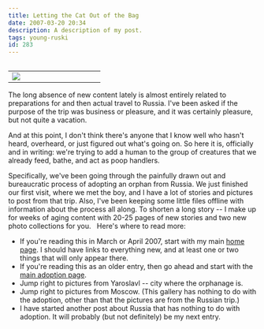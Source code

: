 ```yaml
---
title: Letting the Cat Out of the Bag
date: 2007-03-20 20:34
description: A description of my post.
tags: young-ruski
id: 283
---
```

<table cellpadding="2" align="left"><tr><td width="150" ><img src="/img/catbag.jpg"></td><td width="5" rowspan="2"><spacer type="block" width="5" height="1"></td></tr></table>  The long absence of new content lately is almost entirely related to preparations for and then actual travel to Russia.  I've been asked if the purpose of the trip was business or pleasure, and it was certainly pleasure, but not quite a vacation.

And at this point, I don't think there's anyone that I know well who hasn't heard, overheard, or just figured out what's going on.  So here it is, officially and in writing:  we're trying to add a human to the group of creatures that we already feed, bathe, and act as poop handlers.

Specifically, we've been going through the painfully drawn out and bureaucratic process of adopting an orphan from Russia.  We just finished our first visit, where we met the boy, and I have a lot of stories and pictures to post from that trip.  Also, I've been keeping some little files offline with information about the process all along.  To shorten a long story -- I make up for weeks of aging content with 20-25 pages of new stories and two new photo collections for you.
<span class="spanEndPreview">&nbsp;</span>
Here's where to read more:

<ul><li>If you're reading this in March or April 2007, start with my main <a href="/index.php">home page</a>.  I should have links to everything new, and at least one or two things that will only appear there.</li>

<li>If you're reading this as an older entry, then go ahead and start with the <a href="/adop/">main adoption page</a>.</li>

<li>Jump right to <a onclick="window.open('/pg3.php?spgmGal=031%20-%20Russia%20Trip%201%20-%20Yaroslavl%20and%20Ivan','031RussiaTrip1YaroslavlandIvan','width=1024, height=768, toolbar=no, location = no, directories=no, menubar=no, resizable=yes, scrollbars=no');">pictures from Yaroslavl</a> -- city where the orphanage is.</li>

<li>Jump right to <a onclick="window.open('/pg3.php?spgmGal=032%20-%20Russia%20Trip%201%20-%20Moscow','032RussiaTrip1Moscow','width=1024, height=768, toolbar=no, location = no, directories=no, menubar=no, resizable=yes, scrollbars=no');">pictures from Moscow</a>.  (This gallery has nothing to do with the adoption, other than that the pictures are from the Russian trip.)</li>

<li>I have started another post about Russia that has nothing to do with adoption.  It will probably (but not definitely) be my next entry.</li></ul>